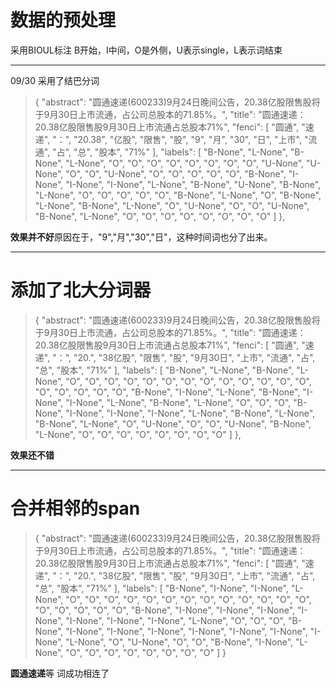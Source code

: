 # 数据的预处理

采用BIOUL标注
B开始，I中间，O是外侧，U表示single，L表示词结束

---
09/30
采用了结巴分词
>  {
    "abstract": "圆通速递(600233)9月24日晚间公告，20.38亿股限售股将于9月30日上市流通，占公司总股本的71.85%。",
    "title": "圆通速递：20.38亿股限售股9月30日上市流通占总股本71%",
    "fenci": [
      "圆通",
      "速递",
      "：",
      "20.38",
      "亿股",
      "限售",
      "股",
      "9",
      "月",
      "30",
      "日",
      "上市",
      "流通",
      "占",
      "总",
      "股本",
      "71%"
    ],
    "labels": [
      "B-None",
      "L-None",
      "B-None",
      "L-None",
      "O",
      "O",
      "O",
      "O",
      "O",
      "O",
      "O",
      "O",
      "U-None",
      "U-None",
      "O",
      "O",
      "U-None",
      "O",
      "O",
      "O",
      "O",
      "O",
      "B-None",
      "I-None",
      "I-None",
      "I-None",
      "L-None",
      "B-None",
      "U-None",
      "B-None",
      "L-None",
      "O",
      "O",
      "O",
      "O",
      "O",
      "B-None",
      "L-None",
      "O",
      "B-None",
      "L-None",
      "B-None",
      "L-None",
      "O",
      "U-None",
      "O",
      "O",
      "U-None",
      "B-None",
      "L-None",
      "O",
      "O",
      "O",
      "O",
      "O",
      "O",
      "O",
      "O"
    ]
  },

**效果并不好**原因在于，"9","月","30","日"，这种时间词也分了出来。


---
# 添加了北大分词器
>{
    "abstract": "圆通速递(600233)9月24日晚间公告，20.38亿股限售股将于9月30日上市流通，占公司总股本的71.85%。",
    "title": "圆通速递：20.38亿股限售股9月30日上市流通占总股本71%",
    "fenci": [
      "圆通",
      "速递",
      "：",
      "20.",
      "38亿股",
      "限售",
      "股",
      "9月30日",
      "上市",
      "流通",
      "占",
      "总",
      "股本",
      "71%"
    ],
    "labels": [
      "B-None",
      "L-None",
      "B-None",
      "L-None",
      "O",
      "O",
      "O",
      "O",
      "O",
      "O",
      "O",
      "O",
      "O",
      "O",
      "O",
      "O",
      "O",
      "O",
      "O",
      "O",
      "O",
      "O",
      "B-None",
      "I-None",
      "L-None",
      "B-None",
      "I-None",
      "I-None",
      "L-None",
      "B-None",
      "L-None",
      "O",
      "O",
      "O",
      "B-None",
      "I-None",
      "I-None",
      "I-None",
      "L-None",
      "B-None",
      "L-None",
      "B-None",
      "L-None",
      "O",
      "U-None",
      "O",
      "O",
      "U-None",
      "B-None",
      "L-None",
      "O",
      "O",
      "O",
      "O",
      "O",
      "O",
      "O",
      "O"
    ]
  },

**效果还不错**

---
# 合并相邻的span

>{
    "abstract": "圆通速递(600233)9月24日晚间公告，20.38亿股限售股将于9月30日上市流通，占公司总股本的71.85%。",
    "title": "圆通速递：20.38亿股限售股9月30日上市流通占总股本71%",
    "fenci": [
      "圆通",
      "速递",
      "：",
      "20.",
      "38亿股",
      "限售",
      "股",
      "9月30日",
      "上市",
      "流通",
      "占",
      "总",
      "股本",
      "71%"
    ],
    "labels": [
      "B-None",
      "I-None",
      "I-None",
      "L-None",
      "O",
      "O",
      "O",
      "O",
      "O",
      "O",
      "O",
      "O",
      "O",
      "O",
      "O",
      "O",
      "O",
      "O",
      "O",
      "O",
      "O",
      "O",
      "B-None",
      "I-None",
      "I-None",
      "I-None",
      "I-None",
      "I-None",
      "I-None",
      "I-None",
      "L-None",
      "O",
      "O",
      "O",
      "B-None",
      "I-None",
      "I-None",
      "I-None",
      "I-None",
      "I-None",
      "I-None",
      "I-None",
      "L-None",
      "O",
      "U-None",
      "O",
      "O",
      "B-None",
      "I-None",
      "L-None",
      "O",
      "O",
      "O",
      "O",
      "O",
      "O",
      "O",
      "O"
    ]
  }

**圆通速递**等 词成功相连了